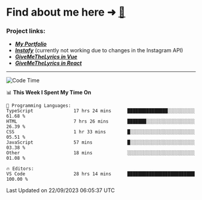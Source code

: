# Find about me here ➜ [🧑](https://pauabella.dev)

### Project links:
- ***[My Portfolio](https://pauabella.dev)***
- ***[Instafy](https://instafy.me)*** (currently not working due to changes in the Instagram API)
- ***[GiveMeTheLyrics in Vue](https://lyrics.pauabella.dev)***
- ***[GiveMeTheLyrics in React](https://pauabella.dev/GiveMeTheLyrics)***

---
<!--START_SECTION:waka-->
![Code Time](http://img.shields.io/badge/Code%20Time-2%2C477%20hrs%2030%20mins-blue)

📊 **This Week I Spent My Time On** 

```text
💬 Programming Languages: 
TypeScript               17 hrs 24 mins      ███████████████░░░░░░░░░░   61.68 % 
HTML                     7 hrs 26 mins       ███████░░░░░░░░░░░░░░░░░░   26.39 % 
CSS                      1 hr 33 mins        █░░░░░░░░░░░░░░░░░░░░░░░░   05.51 % 
JavaScript               57 mins             █░░░░░░░░░░░░░░░░░░░░░░░░   03.38 % 
Other                    18 mins             ░░░░░░░░░░░░░░░░░░░░░░░░░   01.08 % 

🔥 Editors: 
VS Code                  28 hrs 14 mins      █████████████████████████   100.00 % 
```


 Last Updated on 22/09/2023 06:05:37 UTC
<!--END_SECTION:waka-->
